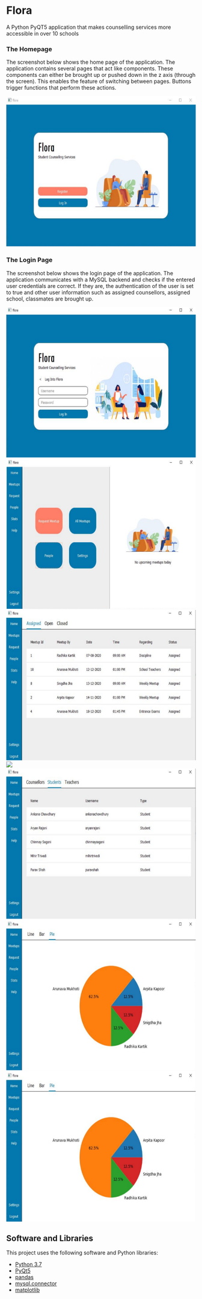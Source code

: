 # Flora
A Python PyQT5 application that makes counselling services more accessible in over 10 schools

### The Homepage
The screenshot below shows the home page of the application. The application contains several pages that act like components. These components can either be brought up or pushed down in the z axis (through the screen). This enables the feature of switching between pages. Buttons trigger functions that perform these actions.

<img src = "https://raw.githubusercontent.com/m-trivedi/flora/main/screenshots/flora-1.png" style = "height: 400px;">

### The Login Page
The screenshot below shows the login page of the application. The application communicates with a MySQL backend and checks if the entered user credentials are correct. If they are, the authentication of the user is set to true and other user information such as assigned counsellors, assigned school, classmates are brought up.

<img src = "https://raw.githubusercontent.com/m-trivedi/flora/main/screenshots/flora-2.png" style = "height: 400px;">

<img src = "https://raw.githubusercontent.com/m-trivedi/flora/main/screenshots/flora-3.png" style = "height: 400px;">
<img src = "https://raw.githubusercontent.com/m-trivedi/flora/main/screenshots/flora-4.png" style = "height: 400px;">
<img src = "https://raw.githubusercontent.com/m-trivedi/flora/main/screenshots/flora-5png" style = "height: 400px;">
<img src = "https://raw.githubusercontent.com/m-trivedi/flora/main/screenshots/flora-6.png" style = "height: 400px;">
<img src = "https://raw.githubusercontent.com/m-trivedi/flora/main/screenshots/flora-7.png" style = "height: 400px;">
<img src = "https://raw.githubusercontent.com/m-trivedi/flora/main/screenshots/flora-7.png" style = "height: 400px;">

## Software and Libraries
This project uses the following software and Python libraries:
* [Python 3.7](https://www.python.org/downloads/release/python-370/)
* [PyQt5](https://pypi.org/project/PyQt5/)
* [pandas](http://pandas.pydata.org/)
* [mysql.connector](https://pypi.org/project/mysql-connector-python/)
* [matplotlib](https://pypi.org/project/matplotlib/)


